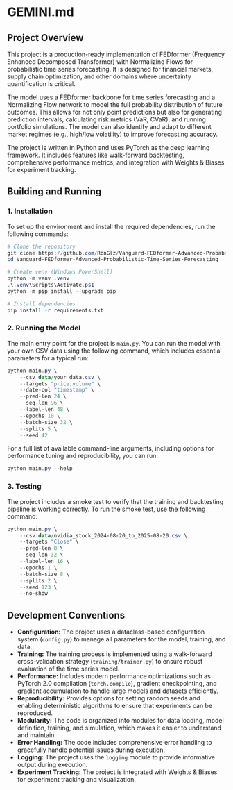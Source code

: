 
# GEMINI.md

## Project Overview

This project is a production-ready implementation of FEDformer (Frequency Enhanced Decomposed Transformer) with Normalizing Flows for probabilistic time series forecasting. It is designed for financial markets, supply chain optimization, and other domains where uncertainty quantification is critical.

The model uses a FEDformer backbone for time series forecasting and a Normalizing Flow network to model the full probability distribution of future outcomes. This allows for not only point predictions but also for generating prediction intervals, calculating risk metrics (VaR, CVaR), and running portfolio simulations. The model can also identify and adapt to different market regimes (e.g., high/low volatility) to improve forecasting accuracy.

The project is written in Python and uses PyTorch as the deep learning framework. It includes features like walk-forward backtesting, comprehensive performance metrics, and integration with Weights & Biases for experiment tracking.

## Building and Running

### 1. Installation

To set up the environment and install the required dependencies, run the following commands:

```powershell
# Clone the repository
git clone https://github.com/RbnGlz/Vanguard-FEDformer-Advanced-Probabilistic-Time-Series-Forecasting.git
cd Vanguard-FEDformer-Advanced-Probabilistic-Time-Series-Forecasting

# Create venv (Windows PowerShell)
python -m venv .venv
.\.venv\Scripts\Activate.ps1
python -m pip install --upgrade pip

# Install dependencies
pip install -r requirements.txt
```

### 2. Running the Model

The main entry point for the project is `main.py`. You can run the model with your own CSV data using the following command, which includes essential parameters for a typical run:

```powershell
python main.py \
    --csv data/your_data.csv \
    --targets "price,volume" \
    --date-col "timestamp" \
    --pred-len 24 \
    --seq-len 96 \
    --label-len 48 \
    --epochs 10 \
    --batch-size 32 \
    --splits 5 \
    --seed 42
```

For a full list of available command-line arguments, including options for performance tuning and reproducibility, you can run:

```powershell
python main.py --help
```

### 3. Testing

The project includes a smoke test to verify that the training and backtesting pipeline is working correctly. To run the smoke test, use the following command:

```powershell
python main.py \
    --csv data/nvidia_stock_2024-08-20_to_2025-08-20.csv \
    --targets "Close" \
    --pred-len 8 \
    --seq-len 32 \
    --label-len 16 \
    --epochs 1 \
    --batch-size 8 \
    --splits 2 \
    --seed 123 \
    --no-show
```

## Development Conventions

*   **Configuration:** The project uses a dataclass-based configuration system (`config.py`) to manage all parameters for the model, training, and data.
*   **Training:** The training process is implemented using a walk-forward cross-validation strategy (`training/trainer.py`) to ensure robust evaluation of the time series model.
*   **Performance:** Includes modern performance optimizations such as PyTorch 2.0 compilation (`torch.compile`), gradient checkpointing, and gradient accumulation to handle large models and datasets efficiently.
*   **Reproducibility:** Provides options for setting random seeds and enabling deterministic algorithms to ensure that experiments can be reproduced.
*   **Modularity:** The code is organized into modules for data loading, model definition, training, and simulation, which makes it easier to understand and maintain.
*   **Error Handling:** The code includes comprehensive error handling to gracefully handle potential issues during execution.
*   **Logging:** The project uses the `logging` module to provide informative output during execution.
*   **Experiment Tracking:** The project is integrated with Weights & Biases for experiment tracking and visualization.
